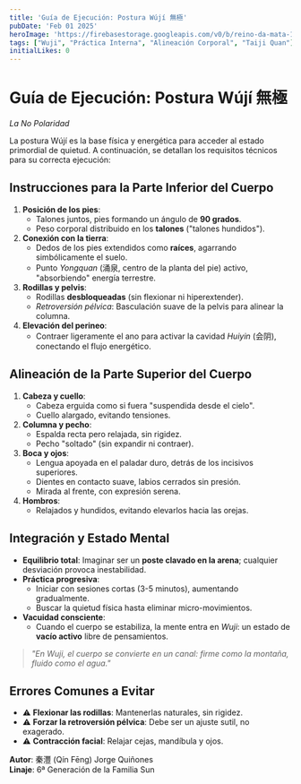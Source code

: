 ```yaml
---
title: 'Guía de Ejecución: Postura Wújí 無極'
pubDate: 'Feb 01 2025'
heroImage: 'https://firebasestorage.googleapis.com/v0/b/reino-da-mata-160a9.appspot.com/o/tai-chi-blog%2Fpostura_wuji.webp?alt=media&token=2b78776b-e3c2-4a37-908c-f1e2ef5cd06c'
tags: ["Wuji", "Práctica Interna", "Alineación Corporal", "Taiji Quan"]
initialLikes: 0  
---
```


# Guía de Ejecución: Postura Wújí 無極  
*La No Polaridad*  

La postura Wújí es la base física y energética para acceder al estado primordial de quietud. A continuación, se detallan los requisitos técnicos para su correcta ejecución:  

## Instrucciones para la Parte Inferior del Cuerpo  
1. **Posición de los pies**:  
   - Talones juntos, pies formando un ángulo de **90 grados**.  
   - Peso corporal distribuido en los **talones** ("talones hundidos").  
2. **Conexión con la tierra**:  
   - Dedos de los pies extendidos como **raíces**, agarrando simbólicamente el suelo.  
   - Punto *Yongquan* (涌泉, centro de la planta del pie) activo, "absorbiendo" energía terrestre.  
3. **Rodillas y pelvis**:  
   - Rodillas **desbloqueadas** (sin flexionar ni hiperextender).  
   - *Retroversión pélvica*: Basculación suave de la pelvis para alinear la columna.  
4. **Elevación del perineo**:  
   - Contraer ligeramente el ano para activar la cavidad *Huiyin* (会阴), conectando el flujo energético.  

## Alineación de la Parte Superior del Cuerpo  
1. **Cabeza y cuello**:  
   - Cabeza erguida como si fuera "suspendida desde el cielo".  
   - Cuello alargado, evitando tensiones.  
2. **Columna y pecho**:  
   - Espalda recta pero relajada, sin rigidez.  
   - Pecho "soltado" (sin expandir ni contraer).  
3. **Boca y ojos**:  
   - Lengua apoyada en el paladar duro, detrás de los incisivos superiores.  
   - Dientes en contacto suave, labios cerrados sin presión.  
   - Mirada al frente, con expresión serena.  
4. **Hombros**:  
   - Relajados y hundidos, evitando elevarlos hacia las orejas.  

## Integración y Estado Mental  
- **Equilibrio total**: Imaginar ser un **poste clavado en la arena**; cualquier desviación provoca inestabilidad.  
- **Práctica progresiva**:  
  - Iniciar con sesiones cortas (3-5 minutos), aumentando gradualmente.  
  - Buscar la quietud física hasta eliminar micro-movimientos.  
- **Vacuidad consciente**:  
  - Cuando el cuerpo se estabiliza, la mente entra en *Wuji*: un estado de **vacío activo** libre de pensamientos.  

> *"En Wuji, el cuerpo se convierte en un canal: firme como la montaña, fluido como el agua."*  

## Errores Comunes a Evitar  
- ⚠️ **Flexionar las rodillas**: Mantenerlas naturales, sin rigidez.  
- ⚠️ **Forzar la retroversión pélvica**: Debe ser un ajuste sutil, no exagerado.  
- ⚠️ **Contracción facial**: Relajar cejas, mandíbula y ojos.  

**Autor**: 秦灃 (Qín Fēng) Jorge Quiñones  
**Linaje**: 6ª Generación de la Familia Sun  
